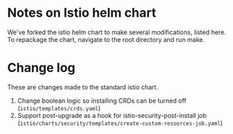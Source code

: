 # Notes on Istio helm chart

We've forked the istio helm chart to make several modifications, listed here. To repackage the chart, navigate to the root directory and run make.  

# Change log

These are changes made to the standard istio chart. 

1. Change boolean logic so installing CRDs can be turned off (`istio/templates/crds.yaml`) 
2. Support post-upgrade as a hook for istio-security-post-install job (`istio/charts/security/templates/create-custom-resources-job.yaml`)
